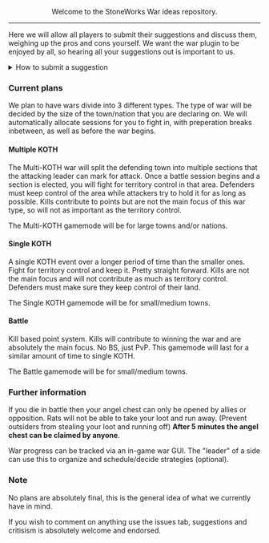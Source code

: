 <p align="center">
  Welcome to the StoneWorks War ideas repository.
</p>

---

Here we will allow all players to submit their suggestions and discuss them, weighing up the pros and cons yourself.
We want the war plugin to be enjoyed by all, so hearing all your suggestions out is important to us.

<details>
<summary>How to submit a suggestion</summary>

- Head to the **Issues** page, and submit a new issue.
- Create a relevant title for your suggestion.
- Fill in the sections provided with proper english.
- Hit submit!

**Do not cram multiple suggestions into a single suggestions post**

We'll let anyone make comments on your suggestions in order to see if people like the idea :)

</details>

### Current plans

We plan to have wars divide into 3 different types. The type of war will be decided by the size of the town/nation that you are declaring on.
We will automatically allocate sessions for you to fight in, with preperation breaks inbetween, as well as before the war begins.

#### Multiple KOTH

The Multi-KOTH war will split the defending town into multiple sections that the attacking leader can mark for attack. Once a battle session begins and a section is elected, you will fight for territory control in that area. Defenders must keep control of the area while attackers try to hold it for as long as possible. Kills contribute to points but are not the main focus of this war type, so will not as important as the territory control.

The Multi-KOTH gamemode will be for large towns and/or nations.

#### Single KOTH

A single KOTH event over a longer period of time than the smaller ones. Fight for territory control and keep it. Pretty straight forward. Kills are not the main focus and will not contribute as much as territory control. Defenders must make sure they keep control of their land.

The Single KOTH gamemode will be for small/medium towns.

#### Battle

Kill based point system. Kills will contribute to winning the war and are absolutely the main focus. No BS, just PvP.
This gamemode will last for a similar amount of time to single KOTH.

The Battle gamemode will be for small/medium towns.

### Further information

If you die in battle then your angel chest can only be opened by allies or opposition. Rats will not be able to take your loot and run away. (Prevent outsiders from stealing your loot and running off) **After 5 minutes the angel chest can be claimed by anyone**.

War progress can be tracked via an in-game war GUI. The "leader" of a side can use this to organize and schedule/decide strategies (optional).

### Note

No plans are absolutely final, this is the general idea of what we currently have in mind.

If you wish to comment on anything use the issues tab, suggestions and critisism is absolutely welcome and endorsed.
